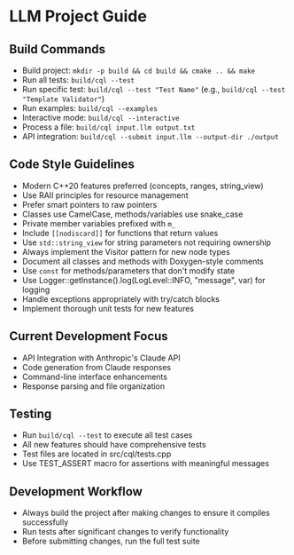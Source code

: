 # LLM Project Guide

## Build Commands
- Build project: `mkdir -p build && cd build && cmake .. && make`
- Run all tests: `build/cql --test`
- Run specific test: `build/cql --test "Test Name"` (e.g., `build/cql --test "Template Validator"`)
- Run examples: `build/cql --examples`
- Interactive mode: `build/cql --interactive`
- Process a file: `build/cql input.llm output.txt`
- API integration: `build/cql --submit input.llm --output-dir ./output`

## Code Style Guidelines
- Modern C++20 features preferred (concepts, ranges, string_view)
- Use RAII principles for resource management
- Prefer smart pointers to raw pointers
- Classes use CamelCase, methods/variables use snake_case
- Private member variables prefixed with `m_`
- Include `[[nodiscard]]` for functions that return values
- Use `std::string_view` for string parameters not requiring ownership
- Always implement the Visitor pattern for new node types
- Document all classes and methods with Doxygen-style comments
- Use `const` for methods/parameters that don't modify state
- Use Logger::getInstance().log(LogLevel::INFO, "message", var) for logging
- Handle exceptions appropriately with try/catch blocks
- Implement thorough unit tests for new features

## Current Development Focus
- API Integration with Anthropic's Claude API
- Code generation from Claude responses
- Command-line interface enhancements
- Response parsing and file organization

## Testing
- Run `build/cql --test` to execute all test cases
- All new features should have comprehensive tests
- Test files are located in src/cql/tests.cpp
- Use TEST_ASSERT macro for assertions with meaningful messages

## Development Workflow
- Always build the project after making changes to ensure it compiles successfully
- Run tests after significant changes to verify functionality
- Before submitting changes, run the full test suite
